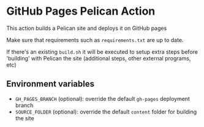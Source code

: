 # GitHub Pages Pelican Action

This action builds a Pelican site and deploys it on GitHub pages

Make sure that requirements such as `requirements.txt` are up to date.

If there's an existing `build.sh` it will be executed to setup extra steps before 'building' with Pelican the site (additional steps, other external programs, etc)

## Environment variables

- `GH_PAGES_BRANCH` (optional): override the default `gh-pages` deployment branch
- `SOURCE_FOLDER` (optional): override the default `content` folder for building the site
